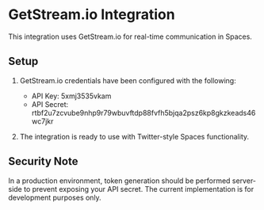 
# GetStream.io Integration

This integration uses GetStream.io for real-time communication in Spaces.

## Setup

1. GetStream.io credentials have been configured with the following:
   - API Key: 5xmj3535vkam
   - API Secret: rtbf2u7zcvube9nhp9r79wbuvftdp88fvfh5bjqa2psz6kp8gkzkeads46wc7jkr

2. The integration is ready to use with Twitter-style Spaces functionality.

## Security Note

In a production environment, token generation should be performed server-side to prevent exposing your API secret. The current implementation is for development purposes only.
